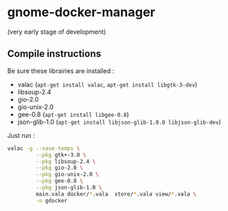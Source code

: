 # gnome-docker-manager

(very early stage of development)

## Compile instructions

Be sure these librairies are installed :

* valac (`apt-get install valac`, `apt-get install libgtk-3-dev`)
* libsoup-2.4
* gio-2.0
* gio-unix-2.0
* gee-0.8 (`apt-get install libgee-0.8`)
* json-glib-1.0 (`apt-get install libjson-glib-1.0.0 libjson-glib-dev`)

Just run :

```bash
valac -g --save-temps \
         --pkg gtk+-3.0 \
         --pkg libsoup-2.4 \
         --pkg gio-2.0 \
         --pkg gio-unix-2.0 \
         --pkg gee-0.8 \
         --pkg json-glib-1.0 \
         main.vala docker/*.vala  store/*.vala view/*.vala \
         -o gdocker
```
